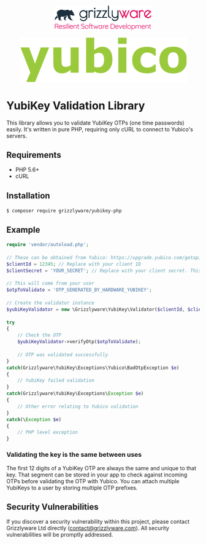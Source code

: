 <p align="center"><img src="./assets/images/grizzlyware-logo.svg" alt="Grizzlyware logo" width="50%" /></p>
<p align="center"><img src="./assets/images/yubico_logo.png" alt="Yubico logo" /></p>

# YubiKey Validation Library
This library allows you to validate YubiKey OTPs (one time passwords) easily. It's written in pure PHP, requiring only cURL to connect to Yubico's servers.

## Requirements
* PHP 5.6+
* cURL

## Installation
`$ composer require grizzlyware/yubikey-php`

## Example

```php
require 'vendor/autoload.php';

// These can be obtained from Yubico: https://upgrade.yubico.com/getapikey/
$clientId = 12345; // Replace with your client ID
$clientSecret = 'YOUR_SECRET'; // Replace with your client secret. This can also be null or omitted, but the requests and responses will not be signed

// This will come from your user
$otpToValidate = 'OTP_GENERATED_BY_HARDWARE_YUBIKEY';

// Create the validator instance
$yubiKeyValidator = new \Grizzlyware\YubiKey\Validator($clientId, $clientSecret);

try
{
    // Check the OTP
    $yubiKeyValidator->verifyOtp($otpToValidate);

    // OTP was validated successfully
}
catch(Grizzlyware\YubiKey\Exceptions\Yubico\BadOtpException $e)
{
    // YubiKey failed validation
}
catch(Grizzlyware\YubiKey\Exceptions\Exception $e)
{
    // Other error relating to Yubico validation
}
catch(\Exception $e)
{
    // PHP level exception
}
```

### Validating the key is the same between uses
The first 12 digits of a YubiKey OTP are always the same and unique to that key. That segment can be stored in your app to check against incoming OTPs before validating the OTP with Yubico. You can attach multiple YubiKeys to a user by storing multiple OTP prefixes.

## Security Vulnerabilities
If you discover a security vulnerability within this project, please contact Grizzlyware Ltd directly (contact@grizzlyware.com). All security vulnerabilities will be promptly addressed.


